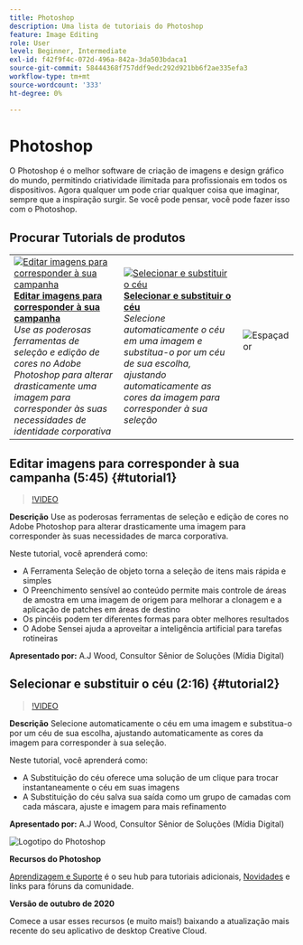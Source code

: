 ```yaml
---
title: Photoshop
description: Uma lista de tutoriais do Photoshop
feature: Image Editing
role: User
level: Beginner, Intermediate
exl-id: f42f9f4c-072d-496a-842a-3da503bdaca1
source-git-commit: 58444368f757ddf9edc292d921bb6f2ae335efa3
workflow-type: tm+mt
source-wordcount: '333'
ht-degree: 0%

---
```


# Photoshop

O Photoshop é o melhor software de criação de imagens e design gráfico do mundo, permitindo criatividade ilimitada para profissionais em todos os dispositivos. Agora qualquer um pode criar qualquer coisa que imaginar, sempre que a inspiração surgir. Se você pode pensar, você pode fazer isso com o Photoshop.

## Procurar Tutorials de produtos

<table style="table-layout:fixed">
<tr>
 <td>
   <a href="photoshop.md#tutorial1">
      <img alt="Editar imagens para corresponder à sua campanha" src="../assets/PS_ObjectSelect_ContentAware_wood.jpg" />
   </a>
    <div>
   <a href="photoshop.md#tutorial1"><strong>Editar imagens para corresponder à sua campanha</strong></a>
    </div>
    <em>Use as poderosas ferramentas de seleção e edição de cores no Adobe Photoshop para alterar drasticamente uma imagem para corresponder às suas necessidades de identidade corporativa</em>
    <br>
  </td>
  <td>
    <a href="photoshop.md#tutorial2">
        <img alt="Selecionar e substituir o céu" src="../assets/PS_Sky_Replace_wood.jpg" />
    </a>
    <div>
    <a href="photoshop.md#tutorial2"><strong>Selecionar e substituir o céu</strong></a>
    </div>
    <em>Selecione automaticamente o céu em uma imagem e substitua-o por um céu de sua escolha, ajustando automaticamente as cores da imagem para corresponder à sua seleção</em>
    <br>
  </td>
  <td>
    <img alt="Espaçador" src="../assets/Whitespacer.png" />
    <div>
    <br>
  </td>
</tr>
</table>

## Editar imagens para corresponder à sua campanha (5:45) {#tutorial1}

>[!VIDEO](https://video.tv.adobe.com/v/326950?hidetitle=true)

**Descrição**
Use as poderosas ferramentas de seleção e edição de cores no Adobe Photoshop para alterar drasticamente uma imagem para corresponder às suas necessidades de marca corporativa.

Neste tutorial, você aprenderá como:
* A Ferramenta Seleção de objeto torna a seleção de itens mais rápida e simples
* O Preenchimento sensível ao conteúdo permite mais controle de áreas de amostra em uma imagem de origem para melhorar a clonagem e a aplicação de patches em áreas de destino
* Os pincéis podem ter diferentes formas para obter melhores resultados
* O Adobe Sensei ajuda a aproveitar a inteligência artificial para tarefas rotineiras

**Apresentado por:**
A.J Wood, Consultor Sênior de Soluções (Mídia Digital)

## Selecionar e substituir o céu (2:16) {#tutorial2}

>[!VIDEO](https://video.tv.adobe.com/v/326953?hidetitle=true)

**Descrição**
Selecione automaticamente o céu em uma imagem e substitua-o por um céu de sua escolha, ajustando automaticamente as cores da imagem para corresponder à sua seleção.

Neste tutorial, você aprenderá como:
* A Substituição do céu oferece uma solução de um clique para trocar instantaneamente o céu em suas imagens
* A Substituição do céu salva sua saída como um grupo de camadas com cada máscara, ajuste e imagem para mais refinamento


**Apresentado por:**
A.J Wood, Consultor Sênior de Soluções (Mídia Digital)

![Logotipo do Photoshop](../assets/ps_appicon_96.png)

**Recursos do Photoshop**

[Aprendizagem e Suporte](https://helpx.adobe.com/br/support/photoshop.html) é o seu hub para tutoriais adicionais, [Novidades](https://helpx.adobe.com/br/photoshop/using/whats-new.html) e links para fóruns da comunidade.

**Versão de outubro de 2020**

Comece a usar esses recursos (e muito mais!) baixando a atualização mais recente do seu aplicativo de desktop Creative Cloud.
